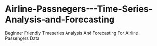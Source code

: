 # Airline-Passnegers---Time-Series-Analysis-and-Forecasting
Beginner Friendly Timeseries Analysis And Forecasting For Airline Passengers Data 
